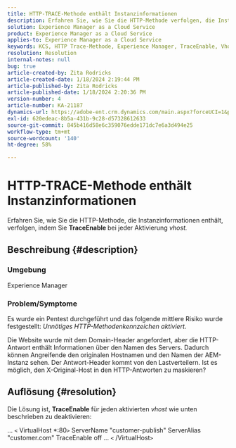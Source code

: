 ```yaml
---
title: HTTP-TRACE-Methode enthält Instanzinformationen
description: Erfahren Sie, wie Sie die HTTP-Methode verfolgen, die Instanzinformationen enthält.
solution: Experience Manager as a Cloud Service
product: Experience Manager as a Cloud Service
applies-to: Experience Manager as a Cloud Service
keywords: KCS, HTTP Trace-Methode, Experience Manager, TraceEnable, Vhost
resolution: Resolution
internal-notes: null
bug: true
article-created-by: Zita Rodricks
article-created-date: 1/18/2024 2:19:44 PM
article-published-by: Zita Rodricks
article-published-date: 1/18/2024 2:20:36 PM
version-number: 4
article-number: KA-21187
dynamics-url: https://adobe-ent.crm.dynamics.com/main.aspx?forceUCI=1&pagetype=entityrecord&etn=knowledgearticle&id=41a8f49e-0cb6-ee11-a569-6045bd0065f9
exl-id: 620edeac-8b5a-431b-9c28-d57328612633
source-git-commit: 845b416d58e6c359076edde171dc7e6a3d494e25
workflow-type: tm+mt
source-wordcount: '140'
ht-degree: 58%

---
```


# HTTP-TRACE-Methode enthält Instanzinformationen


Erfahren Sie, wie Sie die HTTP-Methode, die Instanzinformationen enthält, verfolgen, indem Sie <b>TraceEnable </b>bei jeder Aktivierung *vhost.*

## Beschreibung {#description}


### <b>Umgebung</b>

Experience Manager



### <b>Problem/Symptome</b>

Es wurde ein Pentest durchgeführt und das folgende mittlere Risiko wurde festgestellt: *Unnötiges HTTP-Methodenkennzeichen aktiviert*.

Die Website wurde mit dem Domain-Header angefordert, aber die HTTP-Antwort enthält Informationen über den Namen des Servers. Dadurch können Angreifende den originalen Hostnamen und den Namen der AEM-Instanz sehen. Der Antwort-Header kommt von den Lastverteilern. Ist es möglich, den X-Original-Host in den HTTP-Antworten zu maskieren?


## Auflösung {#resolution}


Die Lösung ist, <b>TraceEnable</b> für jeden aktivierten *vhost* wie unten beschrieben zu deaktivieren:

...
`<` VirtualHost \*:80`>`
ServerName &quot;customer-publish&quot; ServerAlias &quot;customer.com&quot; TraceEnable off ...
`<` /VirtualHost`>`
